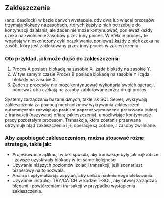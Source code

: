 ## Zakleszczenie
(ang. deadlock) w bazie danych występuje, gdy dwa lub więcej procesów trzymają blokady na zasobach, których każdy z nich potrzebuje do kontynuacji działania, ale żaden nie może kontynuować, ponieważ każdy czeka na zwolnienie zasobów przez inny proces. W efekcie procesy te wpadają w nieskończony cykl oczekiwania, ponieważ każdy z nich czeka na zasób, który jest zablokowany przez inny proces w zakleszczeniu.

### Oto przykład, jak może dojść do zakleszczenia:
1. Proces A posiada blokadę na zasobie X i żąda blokady na zasobie Y.
2. W tym samym czasie Proces B posiada blokadę na zasobie Y i żąda blokady na zasobie X.
3. Żaden z procesów nie może kontynuować wykonania swoich operacji, ponieważ oba czekają na zasoby zablokowane przez drugi proces.

Systemy zarządzania bazami danych, takie jak SQL Server, wykrywają zakleszczenia za pomocą mechanizmów wykrywania zakleszczeń i automatycznie rozwiązują problem poprzez wymuszenie przerwania jednej z transakcji (nazywanej ofiarą zakleszczenia), umożliwiając kontynuację pracy pozostałym procesom. Transakcja, która zostanie przerwana, otrzymuje błąd zakleszczenia i jej operacje są cofane, a zasoby zwalniane.

### Aby zapobiegać zakleszczeniom, można stosować różne strategie, takie jak:
- Projektowanie aplikacji w taki sposób, aby transakcje były jak najkrótsze i zawsze uzyskiwały blokady w tej samej kolejności.
- Używanie niższych poziomów izolacji transakcji, jeśli scenariusz biznesowy na to pozwala.
- Analiza i optymalizacja zapytań, aby unikać nadmiernego blokowania.
- Używanie instrukcji TRY/CATCH w kodzie T-SQL, aby łatwiej zarządzać błędami i powtórzeniami transakcji w przypadku wystąpienia zakleszczenia.




